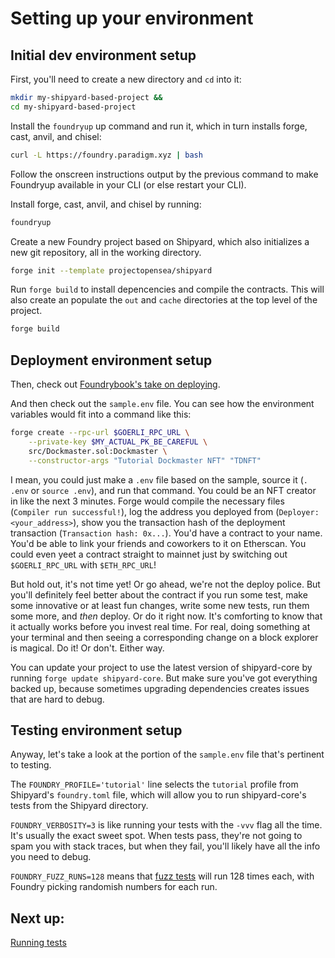 # Setting up your environment

## Initial dev environment setup

First, you'll need to create a new directory and `cd` into it:
```bash
mkdir my-shipyard-based-project &&
cd my-shipyard-based-project
```

Install the `foundryup` up command and run it, which in turn installs forge, cast, anvil, and chisel:
```bash
curl -L https://foundry.paradigm.xyz | bash
```

Follow the onscreen instructions output by the previous command to make Foundryup available in your CLI (or else restart your CLI).

Install forge, cast, anvil, and chisel by running:
```bash
foundryup
```

Create a new Foundry project based on Shipyard, which also initializes a new git repository, all in the working directory.
```bash
forge init --template projectopensea/shipyard
```

Run `forge build` to install depencencies and compile the contracts. This will also create an populate the `out` and `cache` directories at the top level of the project.
```bash
forge build
```

## Deployment environment setup

Then, check out [Foundrybook's take on deploying](https://book.getfoundry.sh/forge/deploying).

And then check out the `sample.env` file. You can see how the environment variables would fit into a command like this:

```bash
forge create --rpc-url $GOERLI_RPC_URL \
    --private-key $MY_ACTUAL_PK_BE_CAREFUL \
    src/Dockmaster.sol:Dockmaster \
    --constructor-args "Tutorial Dockmaster NFT" "TDNFT"
```

I mean, you could just make a `.env` file based on the sample, source it (`. .env` or `source .env`), and run that command. You could be an NFT creator in like the next 3 minutes. Forge would compile the necessary files (`Compiler run successful!`), log the address you deployed from (`Deployer: <your_address>`), show you the transaction hash of the deployment transaction (`Transaction hash: 0x...`). You'd have a contract to your name. You'd be able to link your friends and coworkers to it on Etherscan. You could even yeet a contract straight to mainnet just by switching out `$GOERLI_RPC_URL` with `$ETH_RPC_URL`!

But hold out, it's not time yet! Or go ahead, we're not the deploy police. But you'll definitely feel better about the contract if you run some test, make some innovative or at least fun changes, write some new tests, run them some more, and *then* deploy. Or do it right now. It's comforting to know that it actually works before you invest real time. For real, doing something at your terminal and then seeing a corresponding change on a block explorer is magical. Do it! Or don't. Either way.

You can update your project to use the latest version of shipyard-core by running `forge update shipyard-core`. But make sure you've got everything backed up, because sometimes upgrading dependencies creates issues that are hard to debug.

## Testing environment setup

Anyway, let's take a look at the portion of the `sample.env` file that's pertinent to testing.

The `FOUNDRY_PROFILE='tutorial'` line selects the `tutorial` profile from Shipyard's `foundry.toml` file, which will allow you to run shipyard-core's tests from the Shipyard directory.

`FOUNDRY_VERBOSITY=3` is like running your tests with the `-vvv` flag all the time. It's usually the exact sweet spot. When tests pass, they're not going to spam you with stack traces, but when they fail, you'll likely have all the info you need to debug.

`FOUNDRY_FUZZ_RUNS=128` means that [fuzz tests](https://book.getfoundry.sh/forge/fuzz-testing) will run 128 times each, with Foundry picking randomish numbers for each run.

## Next up: 

[Running tests](Testing.md)